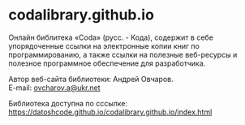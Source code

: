 # codalibrary.github.io
Онлайн библитека «Coda» (русс. - Кода), содержит в себе упорядоченные ссылки на электронные копии книг по программированию, а также ссылки на полезные веб-ресурсы и полезное программное обеспечение для разработчика.<br>

Автор веб-сайта библиотеки: Андрей Овчаров.<br> 
E-mail: ovcharov.a@ukr.net<br>

Библиотека доступна по сссылке: https://datoshcode.github.io/codalibrary.github.io/index.html

